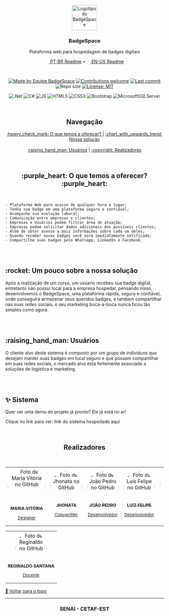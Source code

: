 <div align="center" id="top">
  <a href="https://darrow12.github.io/AluraComics/src/pages">
    <img
 src="https://user-images.githubusercontent.com/97753966/201760769-ab57c65c-17b3-4553-a624-3bd5812136dc.png" alt="Logotipo do BadgeSpace" height="80"/>
  </a>
  
  <h3>BadgeSpace</h3>
  <p>Plataforma web para hospedagem de badges digitais</p>

  <!-- Readme languages -->
  <p>
    <a href="README-pt.md"><img src="https://github.com/darrow12/Pop_OS-posInstall/blob/main/.github/br.png" height="12"> PT-BR Readme</a> 
    • 
    <a href="README.md"><img src="https://github.com/darrow12/Pop_OS-posInstall/blob/main/.github/us.png" height="12"> EN-US Readme</a>
  </p>
  
  <br>
  
  <!-- Badges-->
  [![Made by Equipe BadgeSpace](https://img.shields.io/badge/Made%20by-BadgeSpace-6949FF?logo=github&labelColor=1C1F2A)](https://github.com/J3ipy)
  [![Contributions welcome](https://img.shields.io/badge/Contributions-welcome-6949FF?labelColor=1C1F2A)](https://github.com/MulinhaGPlays/BadgeSpace-Project_AspNetCore/pulls)
  [![Last commit](https://img.shields.io/github/last-commit/MulinhaGPlays/BadgeSpace-Project_AspNetCore?color=6949FF&labelColor=1C1F2A&label=Last%20commit)](https://github.com/MulinhaGPlays/BadgeSpace-Project_AspNetCore/commits/main)
  ![Repo size](https://img.shields.io/github/repo-size/MulinhaGPlays/BadgeSpace-Project_AspNetCore?color=6949FF&labelColor=1C1F2A&label=Repo%20size)
  [![License: MIT](https://img.shields.io/github/license/MulinhaGPlays/BadgeSpace-Project_AspNetCore?color=6949FF&labelColor=1C1F2A&label=License)](https://github.com/darrow12/AluraComics/blob/main/LICENSE)  
</div>

<div align=center>
 
  ![.Net](https://img.shields.io/badge/.NET-5C2D91?style=for-the-badge&logo=.net&logoColor=white)
  ![C#](https://img.shields.io/badge/Csharp-%23007ACC.svg?style=for-the-badge&logo=Csharp&logoColor=white)
  ![JS](https://img.shields.io/badge/Javascript-%23007ACC.svg?style=for-the-badge&logo=javascript&logoColor=yellow)
  ![HTML5](https://img.shields.io/badge/html5-%23E34F26.svg?style=for-the-badge&logo=html5&logoColor=white)
  ![CSS3](https://img.shields.io/badge/css3-%231572B6.svg?style=for-the-badge&logo=css3&logoColor=white)
  ![Bootstrap](https://img.shields.io/badge/bootstrap-%23563D7C.svg?style=for-the-badge&logo=bootstrap&logoColor=white)
  ![MicrosoftSQLServer](https://img.shields.io/badge/Microsoft%20SQL%20Sever-CC2927?style=for-the-badge&logo=microsoft%20sql%20server&logoColor=white)
 
</div>
<br>

<h2 align=center> Navegação </h2>
<p align="center">
 <a href="#objetivo"> :heavy_check_mark: O que temos a oferecer? </a> |
 <a href="#solucao"> :chart_with_upwards_trend: Nossa solução </a>  <br><br>
 <a href="#usuarios"> :raising_hand_man: Usuários</a> |
 <a href="#autor"> 	:copyright: Realizadores</a>
</p>


<br>
<h2 align=center id="objetivo">  :purple_heart: O que temos a oferecer? :purple_heart:</h2>
<br>

    - Plataforma Web para acesso de qualquer hora e lugar;
    - Tenha sua badge em uma plataforma segura e confiável; 
    - Acompanhe sua evolução laboral;
    - Comunicação entre empresas e clientes;
    - Empresas e Usuários podem filtrar área de atuação;
    - Empresas podem solicitar dados adicionais dos possíveis clientes;
    - Além de obter acesso a mais informações sobre cada um deles;
    - Quando receber novas badges você será imediatamente notificado;
    - Compartilhe suas badges pelo Whatsapp, LinkedIn e Facebook.


<br><br>


<h2 id="solucao"> :rocket: Um pouco sobre a nossa solução </h2>

   Após a realização de um curso, um usúario recebeu sua badge digital, entretanto não possui local para a empresa hospedar, pensando nisso, desenvolvemos o BadgeSpace, uma plataforma rápida, segura e confiável, onde conseguirá armazenar seus queridos badges, e tambem compartilhar nas suas redes sociais, o seu marketing boca-a-boca nunca ficou tão simples como agora.

<br><br>

<h2 id="usuarios">  :raising_hand_man: Usuários</h2>

   O cliente alvo deste sistema é composto por um grupo de indivíduos que desejam manter suas badges em local seguro e que possam compartilhar em suas redes sociais, o mercado alvo está fortemente associado a soluções de logística e marketing.

<br><br>


## :sparkles: Sistema
Quer ver uma demo do projeto já pronto? Ele já está no ar!

Clique no link para ver: link do sistema hospedado aqui

<br>

<h2 id="autor" align=center>Realizadores </h2>
<br>
<table align="center">
  <tr>
    <td align="center">
      <a href="https://github.com" target="_blank">
        <img style="border-radius:100px;" src="https://user-images.githubusercontent.com/97753966/201800021-15cda6f6-bb7d-488a-beff-9b244525237b.png" height="120px;" alt="Foto de Maria Vitória no GitHub"/><br>
        <sub>
          <b>MARIA VITÓRIA</b>
          <p>Designer</p>
        </sub>
      </a>
    </td>
    <td align="center">
      <a href="https://github.com/jhontanx" target="_blank">
        <img style="border-radius:100px;" src="https://github.com/jhontanx.png" width="100px;" alt="Foto de Jhonata no GitHub"/><br>
        <sub>
          <b>JHONATA</b>
          <p>Copywritter</p>
        </sub>
      </a>
    </td>
    <td align="center">
      <a href="https://github.com/J3ipy" target="_blank">
        <img style="border-radius:100px;" src="https://github.com/J3ipy.png" target="_blank"  width="100px;" alt="Foto de João Pedro no GitHub"/><br>
        <sub>
          <b>JOÃO PEDRO</b>
          <p>Desenvolvedor</p>
        </sub>
      </a>
    </td>
    <td align="center" >
      <a href="https://github.com/MulinhaGPlays" target="_blank">
        <img style="border-radius:100px;" src="https://github.com/MulinhaGPlays.png" target="_blank"  width="100px;" alt="Foto de Luis Felipe no GitHub"/><br>
        <sub>
          <b>LUIZ FELIPE</b>
          <p>Desenvolvedor</p>
        </sub>
      </a>
    </td>
    <td align="center">
      <a href="https://github.com" target="_blank">
        <img style="border-radius:100px;" src="https://user-images.githubusercontent.com/97753966/201800233-d3c5a790-2a86-4a76-bf0f-5904db590417.png" width="100px;" alt="Foto de Antony no GitHub"/><br>
        <sub>
          <b>ANTONY GUSTAVO</b>
          <p>Designer</p>
        </sub>
      </a>
    </td>
    <td align="center">
      <a href="https://github.com" target="_blank">
        <img style="border-radius:100px;" src="https://user-images.githubusercontent.com/97753966/201755699-f2119c16-1d7f-4498-af40-36eb21ff505e.JPG" width="60px;"         alt="Foto de Heidy Larissa no Github"/><br>
        <sub>
          <b>HEIDY LARISSA</b>
          <p>Designer</p>
        </sub>
      </a>
    </td>
  </tr>
</table>
<table align="center">
  <tr>
    <td align="center">
      <a href="https://github.com/regymatrix" target="_blank">
        <img style="border-radius:100px;" src="https://github.com/regymatrix.png" target="_blank" width="100px;" alt="Foto de Reginaldo no GitHub"/><br>
        <sub>
          <b>REGINALDO SANTANA</b>
          <p>Docente</p>
        </sub>
      </a>
    </td>
   </tr>
</table>

<a href='#top'>:arrow_up_small: Voltar para o topo</a>


***
<h3  align=center>SENAI - CETAF-EST</h3>
